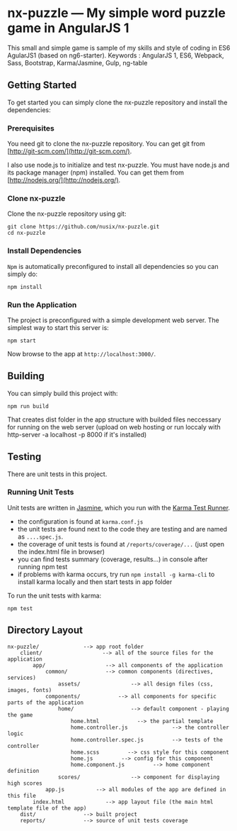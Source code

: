 # nx-puzzle — My simple word puzzle game in AngularJS 1

This small and simple game is sample of my skills and style of coding in ES6 AgularJS1 (based on ng6-starter).
Keywords : AngularJS 1, ES6, Webpack, Sass, Bootstrap, Karma/Jasmine, Gulp, ng-table


## Getting Started

To get started you can simply clone the nx-puzzle repository and install the dependencies:


### Prerequisites

You need git to clone the nx-puzzle repository. You can get git from
[http://git-scm.com/](http://git-scm.com/).

I also use node.js to initialize and test nx-puzzle. You must have node.js and
its package manager (npm) installed.  You can get them from [http://nodejs.org/](http://nodejs.org/).


### Clone nx-puzzle

Clone the nx-puzzle repository using git:

```
git clone https://github.com/nusix/nx-puzzle.git
cd nx-puzzle
```


### Install Dependencies

`Npm` is automatically preconfigured to install all dependencies so you can simply do:

```
npm install
```


### Run the Application

The project is preconfigured with a simple development web server. The simplest way to start
this server is:

```
npm start
```

Now browse to the app at `http://localhost:3000/`.


## Building

You can simply build this project with:

```
npm run build
```

That creates dist folder in the app structure with builded files neccessary for running on the web server (upload on web hosting or run loccaly with http-server -a localhost -p 8000 if it's installed)


## Testing

There are unit tests in this project.

### Running Unit Tests

Unit tests are written in
[Jasmine](https://jasmine.github.io/), which you run with the [Karma Test Runner](https://karma-runner.github.io/1.0/index.html).

* the configuration is found at `karma.conf.js`
* the unit tests are found next to the code they are testing and are named as `....spec.js`.
* the coverage of unit tests is found at `/reports/coverage/...` (just open the index.html file in browser)
* you can find tests summary (coverage, results...) in console after running npm test
* if problems with karma occurs, try run `npm install -g karma-cli` to install karma locally and then start tests in app folder

To run the unit tests with karma:

```
npm test
```


## Directory Layout

```
nx-puzzle/              --> app root folder
    client/                   --> all of the source files for the application
        app/                   --> all components of the application
            common/            --> common components (directives, services)
                assets/                --> all design files (css, images, fonts)
            components/            --> all components for specific parts of the application
                home/                  --> default component - playing the game
                    home.html            --> the partial template
                    home.controller.js              --> the controller logic
                    home.controller.spec.js         --> tests of the controller
                    home.scss         --> css style for this component
                    home.js         --> config for this component
                    home.component.js         --> home component definition
                scores/                --> component for displaying high scores
            app.js          --> all modules of the app are defined in this file
        index.html             --> app layout file (the main html template file of the app)
    dist/               --> built project
    reports/            --> source of unit tests coverage
```